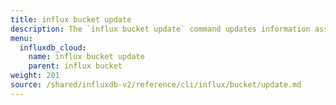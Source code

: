 ```yaml
---
title: influx bucket update
description: The `influx bucket update` command updates information associated with buckets in InfluxDB.
menu:
  influxdb_cloud:
    name: influx bucket update
    parent: influx bucket
weight: 201
source: /shared/influxdb-v2/reference/cli/influx/bucket/update.md
---
```


<!-- The content of this file is at 
// SOURCE content/shared/influxdb-v2/reference/cli/influx/bucket/update.md-->

